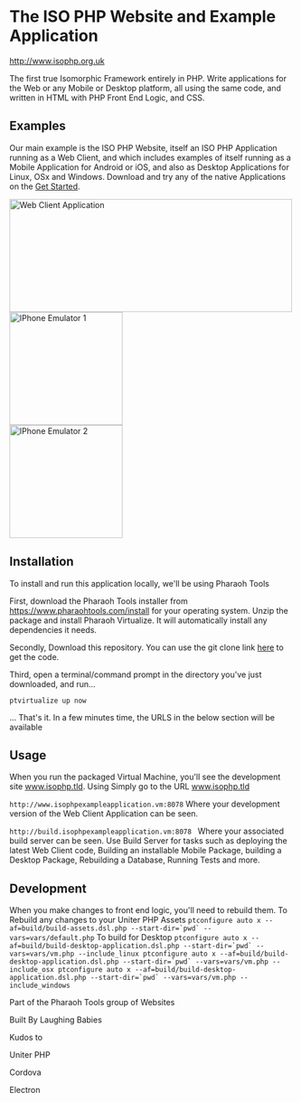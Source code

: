 # The ISO PHP Website and Example Application

http://www.isophp.org.uk

The first true Isomorphic Framework entirely in PHP. Write applications for the Web or any Mobile or Desktop platform,
all using the same code, and written in HTML with PHP Front End Logic, and CSS. 


## Examples

Our main example is the ISO PHP Website, itself an ISO PHP Application running as a Web Client, and which includes
examples of itself running as a Mobile Application for Android  or iOS, and also as Desktop Applications for Linux, OSx
and Windows. Download and try any of the native Applications on the [Get Started](http://www.isophp.org.uk/GetStarted).

<img src="http://devcloud.isophp.org.uk/app/ISOPHPExample/Assets/images/example_images/web-client.png" alt="Web Client Application" style="width: 500px; height: 200px;" />
<div style="width:50%">
    <img src="http://devcloud.isophp.org.uk/app/ISOPHPExample/Assets/images/example_images/iphone-emulator-1.png" alt="IPhone Emulator 1" style="width: 200px; height: 200px;" />
</div>
<div style="width:50%">
    <img src="http://devcloud.isophp.org.uk/app/ISOPHPExample/Assets/images/example_images/iphone-emulator-2.png" alt="IPhone Emulator 2" style="width: 200px; height: 200px;" />
</div>


## Installation

To install and run this application locally, we'll be using Pharaoh Tools

First, download the Pharaoh Tools installer from https://www.pharaohtools.com/install for your operating system. Unzip
the package and install Pharaoh Virtualize. It will automatically install any dependencies it needs.

Secondly, Download this repository. You can use the git clone link [here](https://source.internal.pharaohtools.com/index.php?control=RepositoryHome&action=show&item=iso_php_example_application)
to get the code.



Third, open a terminal/command prompt in the directory you've just downloaded, and run...

``
ptvirtualize up now
``

... That's it. In a few minutes time, the URLS in the below section will be available


## Usage

When you run the packaged Virtual Machine, you'll see the development site www.isophp.tld.
Using Simply go to the URL www.isophp.tld

``
http://www.isophpexampleapplication.vm:8078
``
Where your development version of the Web Client Application can be seen.


``
http://build.isophpexampleapplication.vm:8078 
``
Where your associated build server can be seen. Use Build Server for tasks such as deploying the latest
Web Client code, Building an installable Mobile Package, building a Desktop Package, Rebuilding a Database,
Running Tests and more.



## Development

When you make changes to front end logic, you'll need to rebuild them. To
Rebuild any changes to your Uniter PHP Assets
``
ptconfigure auto x --af=build/build-assets.dsl.php --start-dir=`pwd` --vars=vars/default.php
``
To build for Desktop
``
ptconfigure auto x --af=build/build-desktop-application.dsl.php --start-dir=`pwd` --vars=vars/vm.php --include_linux
ptconfigure auto x --af=build/build-desktop-application.dsl.php --start-dir=`pwd` --vars=vars/vm.php --include_osx
ptconfigure auto x --af=build/build-desktop-application.dsl.php --start-dir=`pwd` --vars=vars/vm.php --include_windows
``



Part of the Pharaoh Tools group of Websites

Built By Laughing Babies

Kudos to

Uniter PHP

Cordova

Electron
